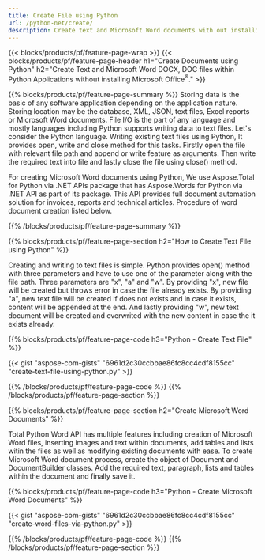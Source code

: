 ```yaml
---
title: Create File using Python 
url: /python-net/create/
description: Create text and Microsoft Word documents with out installing Microsoft Office 
---
```


{{< blocks/products/pf/feature-page-wrap >}}
{{< blocks/products/pf/feature-page-header h1="Create Documents using Python" h2="Create Text and Microsoft Word DOCX, DOC files within Python Applications without installing Microsoft Office<sup>&reg;</sup>." >}}

{{% blocks/products/pf/feature-page-summary %}}
Storing data is the basic of any software application depending on the application nature. Storing location may be the database, XML, JSON, text files, Excel reports or Microsoft Word documents. File I/O is the part of any language and mostly languages including Python supports writing data to text files. Let's consider the Python language. Writing existing text files using Python, It provides open, write and close method for this tasks. Firstly open the file with relevant file path and append or write feature as arguments. Then write the required text into file and lastly close the file using close() method. 

For creating Microsoft Word documents using Python, We use Aspose.Total for Python via .NET APIs package that has Aspose.Words for Python via .NET API as part of its package. This API provides full document automation solution for invoices, reports and technical articles. Procedure of word document creation listed below.

{{% /blocks/products/pf/feature-page-summary  %}}

{{% blocks/products/pf/feature-page-section  h2="How to Create Text File using Python" %}}

Creating and writing to text files is simple. Python provides open() method with three parameters and have to use one of the parameter along with the file path. Three parameters are "x", "a" and "w". By providing "x", new file will be created but throws error in case the file already exists. By providing "a", new text file will be created if does not exists and in case it exists, content will be appended at the end. And lastly providing "w", new text document will be created and overwrited with the new content in case the it exists already.

{{% blocks/products/pf/feature-page-code h3="Python - Create Text File" %}}

{{< gist "aspose-com-gists" "6961d2c30ccbbae86fc8cc4cdf8155cc" "create-text-file-using-python.py" >}}

{{% /blocks/products/pf/feature-page-code  %}}
{{% /blocks/products/pf/feature-page-section %}}

{{% blocks/products/pf/feature-page-section  h2="Create Microsoft Word Documents" %}}

Total Python Word API has multiple features including creation of Microsoft Word files, inserting images and text within documents, add tables and lists witin the files as well as modifying existing documents with ease. To create Microsoft Word document process, create the object of Document and DocumentBuilder classes. Add the required text, paragraph, lists and tables within the document and finally save it.

{{% blocks/products/pf/feature-page-code h3="Python - Create Microsoft Word Documents" %}}

{{< gist "aspose-com-gists" "6961d2c30ccbbae86fc8cc4cdf8155cc" "create-word-files-via-python.py" >}}

{{% /blocks/products/pf/feature-page-code  %}}
{{% /blocks/products/pf/feature-page-section %}}